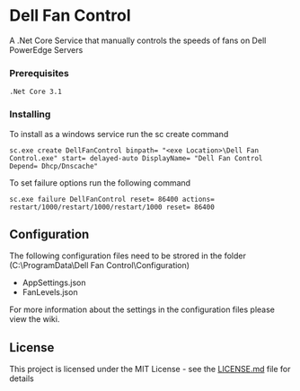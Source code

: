 # Dell Fan Control
A .Net Core Service that manually controls the speeds of fans on Dell PowerEdge Servers

### Prerequisites

```
.Net Core 3.1
```

### Installing

To install as a windows service run the sc create command
```
sc.exe create DellFanControl binpath= "<exe Location>\Dell Fan Control.exe" start= delayed-auto DisplayName= "Dell Fan Control Depend= Dhcp/Dnscache"
```

To set failure options run the following command
```
sc.exe failure DellFanControl reset= 86400 actions= restart/1000/restart/1000/restart/1000 reset= 86400
```

## Configuration
The following configuration files need to be strored in the folder (C:\ProgramData\Dell Fan Control\Configuration)

* AppSettings.json
* FanLevels.json

For more information about the settings in the configuration files please view the wiki.

## License

This project is licensed under the MIT License - see the [LICENSE.md](LICENSE.md) file for details
